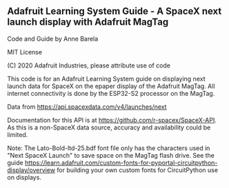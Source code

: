 ## Adafruit Learning System Guide - A SpaceX next launch display with Adafruit MagTag

Code and Guide by Anne Barela

MIT License

(C) 2020 Adafruit Industries, please attribute use of code

This code is for an Adafruit Learning System guide on displaying next launch data for SpaceX
on the epaper display of the Adafruit MagTag. All internet connectivity is done by the
ESP32-S2 processor on the MagTag.

Data from https://api.spacexdata.com/v4/launches/next

Documentation for this API is at https://github.com/r-spacex/SpaceX-API. As this is a
non-SpaceX data source, accuracy and availability could be limited.

Note: The Lato-Bold-ltd-25.bdf font file only has the characters used in "Next SpaceX Launch" 
to save space on the MagTag flash drive. See the guide https://learn.adafruit.com/custom-fonts-for-pyportal-circuitpython-display/overview 
for building your own custom fonts for CircuitPython use on displays.
